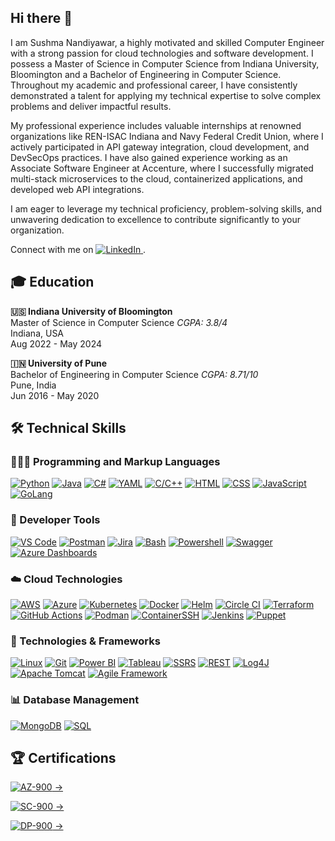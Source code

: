 <h2>Hi there 👋</h2>
<p>
    I am Sushma Nandiyawar, a highly motivated and skilled Computer Engineer with a strong passion for cloud technologies and software development. I possess a Master of Science in Computer Science from Indiana University, Bloomington and a Bachelor of Engineering in Computer Science. Throughout my academic and professional career, I have consistently demonstrated a talent for applying my technical expertise to solve complex problems and deliver impactful results.
</p>
<p>
    My professional experience includes valuable internships at renowned organizations like REN-ISAC Indiana and Navy Federal Credit Union, where I actively participated in API gateway integration, cloud development, and DevSecOps practices. I have also gained experience working as an Associate Software Engineer at Accenture, where I successfully migrated multi-stack microservices to the cloud, containerized applications, and developed web API integrations.
</p>
<p>
    I am eager to leverage my technical proficiency, problem-solving skills, and unwavering dedication to excellence to contribute significantly to your organization.
</p>
<p>
    Connect with me on 
    <a href="https://www.linkedin.com/in/sushmanandiyawar" target="_blank">
        <img src="https://img.shields.io/badge/LinkedIn-0077B5?logo=linkedin&logoColor=white" alt="LinkedIn">
    </a>.
</p>
<!--
**Sushma-Nandiyawar/Sushma-Nandiyawar** is a ✨ _special_ ✨ repository because its `README.md` (this file) appears on your GitHub profile.
Here are some ideas to get you started:
- 🔭 I’m currently working on ...
- 🌱 I’m currently learning ...
- 👯 I’m looking to collaborate on ...
- 🤔 I’m looking for help with ...
- 💬 Ask me about ...
- 📫 How to reach me: ...
- 😄 Pronouns: ...
- ⚡ Fun fact: ...
-->
<h2>🎓 Education</h2>
<p>
    <strong>🇺🇸 Indiana University of Bloomington</strong>
    <br>
    Master of Science in Computer Science
    <em>CGPA: 3.8/4</em>
    <br>
    Indiana, USA
    <br>
    Aug 2022 - May 2024
</p>
<p>
    <strong>🇮🇳 University of Pune</strong>
    <br>
    Bachelor of Engineering in Computer Science
    <em>CGPA: 8.71/10</em>
    <br>
    Pune, India
    <br>
    Jun 2016 - May 2020
</p>
<summary>
  <h2>🛠️ Technical Skills</h2>
</summary>
<h3>👩🏻‍💻 Programming and Markup Languages</h3>
<p>
    <a href="#"><img alt="Python" src="https://img.shields.io/badge/Python-14354C.svg?logo=python&logoColor=white"></a>
    <a href="#"><img alt="Java" src="https://custom-icon-badges.demolab.com/badge/Java-007396.svg?logo=java&logoColor=white"></a>
    <a href="#"><img alt="C#" src="https://img.shields.io/badge/C%23-239120.svg?logo=c-sharp&logoColor=white"></a>
    <a href="#"><img alt="YAML" src="https://img.shields.io/badge/YAML-000000.svg?logo=yaml&logoColor=white"></a>
    <a href="#"><img alt="C/C++" src="https://img.shields.io/badge/C%2FC%2B%2B-00599C.svg?logo=c%2B%2B&logoColor=white"></a>
    <a href="#"><img alt="HTML" src="https://img.shields.io/badge/HTML-E34F26.svg?logo=html5&logoColor=white"></a>
    <a href="#"><img alt="CSS" src="https://img.shields.io/badge/CSS-1572B6.svg?logo=css3&logoColor=white"></a>
    <a href="#"><img alt="JavaScript" src="https://img.shields.io/badge/JavaScript-F7DF1E.svg?logo=javascript&logoColor=black"></a>
    <a href="#"><img alt="GoLang" src="https://img.shields.io/badge/GoLang-00ADD8.svg?logo=go&logoColor=white"></a>
</p>
<h3>🧰 Developer Tools</h3>
<p>
    <a href="#"><img alt="VS Code" src="https://img.shields.io/badge/VS_Code-007ACC.svg?logo=visual-studio-code&logoColor=white"></a>
    <a href="#"><img alt="Postman" src="https://img.shields.io/badge/Postman-FF6C37.svg?logo=postman&logoColor=white"></a>
    <a href="#"><img alt="Jira" src="https://img.shields.io/badge/Jira-0052CC.svg?logo=jira&logoColor=white"></a>
    <a href="#"><img alt="Bash" src="https://img.shields.io/badge/Bash-4EAA25.svg?logo=gnu-bash&logoColor=white"></a>
    <a href="#"><img alt="Powershell" src="https://img.shields.io/badge/Powershell-5391FE.svg?logo=powershell&logoColor=white"></a>
    <a href="#"><img alt="Swagger" src="https://img.shields.io/badge/Swagger-85EA2D.svg?logo=swagger&logoColor=white"></a>
    <a href="#"><img alt="Azure Dashboards" src="https://img.shields.io/badge/Azure_Dashboards-0089D6.svg?logo=microsoft-azure&logoColor=white"></a>
</p>
<h3>☁️ Cloud Technologies</h3>
<p>
    <a href="#"><img alt="AWS" src="https://img.shields.io/badge/AWS-232F3E.svg?logo=amazon-aws&logoColor=white"></a>
    <a href="#"><img alt="Azure" src="https://img.shields.io/badge/Azure-0089D6.svg?logo=microsoft-azure&logoColor=white"></a>
    <a href="#"><img alt="Kubernetes" src="https://img.shields.io/badge/Kubernetes-326CE5.svg?logo=kubernetes&logoColor=white"></a>
    <a href="#"><img alt="Docker" src="https://img.shields.io/badge/Docker-2496ED.svg?logo=docker&logoColor=white"></a>
    <a href="#"><img alt="Helm" src="https://img.shields.io/badge/Helm-277A9F.svg?logo=helm&logoColor=white"></a>
    <a href="#"><img alt="Circle CI" src="https://img.shields.io/badge/Circle_CI-343434.svg?logo=circleci&logoColor=white"></a>
    <a href="#"><img alt="Terraform" src="https://img.shields.io/badge/Terraform-623CE4.svg?logo=terraform&logoColor=white"></a>
    <a href="#"><img alt="GitHub Actions" src="https://img.shields.io/badge/GitHub_Actions-2088FF.svg?logo=github-actions&logoColor=white"></a>
    <a href="#"><img alt="Podman" src="https://img.shields.io/badge/Podman-881D0D.svg?logo=podman&logoColor=white"></a>
    <a href="#"><img alt="ContainerSSH" src="https://img.shields.io/badge/ContainerSSH-28AA35.svg?logo=containerssh&logoColor=white"></a>
    <a href="#"><img alt="Jenkins" src="https://img.shields.io/badge/Jenkins-D24939.svg?logo=jenkins&logoColor=white"></a>
    <a href="#"><img alt="Puppet" src="https://img.shields.io/badge/Puppet-FFAE1A.svg?logo=puppet&logoColor=white"></a>
</p>
<h3>🧩 Technologies & Frameworks</h3>
<p>
    <a href="#"><img alt="Linux" src="https://img.shields.io/badge/Linux-FCC624.svg?logo=linux&logoColor=black"></a>
    <a href="#"><img alt="Git" src="https://img.shields.io/badge/Git-F05032.svg?logo=git&logoColor=white"></a>
    <a href="#"><img alt="Power BI" src="https://img.shields.io/badge/Power_BI-F2C811.svg?logo=power-bi&logoColor=black"></a>
    <a href="#"><img alt="Tableau" src="https://img.shields.io/badge/Tableau-E97627.svg?logo=tableau&logoColor=white"></a>
    <a href="#"><img alt="SSRS" src="https://img.shields.io/badge/SSRS-FF0000.svg?logo=microsoft&logoColor=white"></a>
    <a href="#"><img alt="REST" src="https://img.shields.io/badge/REST-61DAFB.svg?logo=rest&logoColor=black"></a>
    <a href="#"><img alt="Log4J" src="https://img.shields.io/badge/Log4J-8F1D21.svg?logo=apache&logoColor=white"></a>
    <a href="#"><img alt="Apache Tomcat" src="https://img.shields.io/badge/Apache_Tomcat-F8DC75.svg?logo=apache&logoColor=black"></a>
    <a href="#"><img alt="Agile Framework" src="https://img.shields.io/badge/Agile_Framework-009FDA.svg?logo=agile&logoColor=white"></a>
</p>
<h3>📊 Database Management</h3>
<p>
    <a href="#"><img alt="MongoDB" src="https://img.shields.io/badge/MongoDB-47A248.svg?logo=mongodb&logoColor=white"></a>
    <a href="#"><img alt="SQL" src="https://custom-icon-badges.demolab.com/badge/SQL-025E8C.svg?logo=database&logoColor=white"></a>
</p>
<h2>🏆 Certifications</h2>
<p>
    <a href="https://www.credly.com/badges/9b97ecf4-64cf-4130-aef5-c365c738e435/public_url" target="_blank">
        <img alt="AZ-900" src="https://img.shields.io/badge/AZ_900-Azure_Fundamentals-FFD700?logo=microsoft-azure&logoColor=white">
        &rarr;
    </a>
</p>
<p>
    <a href="https://www.credly.com/badges/8dd62112-4516-4c48-938a-de804cfe59c1/public_url" target="_blank">
        <img alt="SC-900" src="https://img.shields.io/badge/SC_900-Security_Compliance_and_Identity_Fundamentals-FFD700?logo=security&logoColor=white">
        &rarr;
    </a>
</p>
<p>
    <a href="https://www.credly.com/badges/8882e8d3-379f-4a0b-9eb3-68ff35a55542/public_url" target="_blank">
        <img alt="DP-900" src="https://img.shields.io/badge/DP_900-Azure_Data_Fundamentals-FFD700?logo=data&logoColor=white">
        &rarr;
    </a>
</p>

<!-- <details>
 <summary><h2>👩🏻‍💻 Sushma's Coding Journey</h2></summary> I -->
